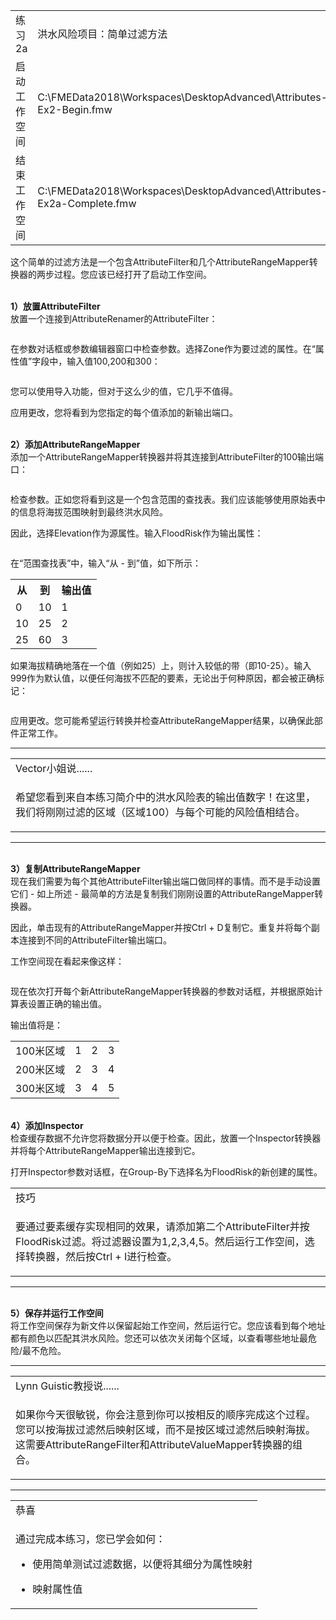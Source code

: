     
  <div id="readme" class="readme blob instapaper_body">
    <article class="markdown-body entry-content" itemprop="text">
<table>
<tbody><tr>
<td>
<i></i><font style="vertical-align: inherit;"><font style="vertical-align: inherit;">
练习2a
</font></font></td>
<td><font style="vertical-align: inherit;"><font style="vertical-align: inherit;">
洪水风险项目：简单过滤方法
</font></font></td>
</tr>
<tr>
<td><font style="vertical-align: inherit;"><font style="vertical-align: inherit;">启动工作空间</font></font></td>
<td><font style="vertical-align: inherit;"><font style="vertical-align: inherit;">C:\FMEData2018\Workspaces\DesktopAdvanced\Attributes-Ex2-Begin.fmw</font></font></td>
</tr>
<tr>
<td><font style="vertical-align: inherit;"><font style="vertical-align: inherit;">结束工作空间</font></font></td>
<td><font style="vertical-align: inherit;"><font style="vertical-align: inherit;">C:\FMEData2018\Workspaces\DesktopAdvanced\Attributes-Ex2a-Complete.fmw</font></font></td>
</tr>
</tbody></table>
<p><font style="vertical-align: inherit;"><font style="vertical-align: inherit;">这个简单的过滤方法是一个包含AttributeFilter和几个AttributeRangeMapper转换器的两步过程。</font><font style="vertical-align: inherit;">您应该已经打开了启动工作空间。</font></font></p>
<p><br><strong><font style="vertical-align: inherit;"><font style="vertical-align: inherit;">1）放置AttributeFilter</font></font></strong>
<br><font style="vertical-align: inherit;"><font style="vertical-align: inherit;">放置一个连接到AttributeRenamer的AttributeFilter：</font></font></p>
<p><a target="_blank" href="https://github.com/safesoftware/FMETraining/blob/Desktop-Advanced-2018/DesktopAdvanced1Attributes/Images/Img1.219.Ex2a.AttributeFilterOnCanvas.png"><img src="./Images/Img1.219.Ex2a.AttributeFilterOnCanvas.png" alt="" style="max-width:100%;"></a></p>
<p><font style="vertical-align: inherit;"><font style="vertical-align: inherit;">在参数对话框或参数编辑器窗口中检查参数。</font><font style="vertical-align: inherit;">选择Zone作为要过滤的属性。</font><font style="vertical-align: inherit;">在“属性值”字段中，输入值100,200和300：</font></font></p>
<p><a target="_blank" href="https://github.com/safesoftware/FMETraining/blob/Desktop-Advanced-2018/DesktopAdvanced1Attributes/Images/Img1.220.Ex2a.AttributeFilterParameters.png"><img src="./Images/Img1.220.Ex2a.AttributeFilterParameters.png" alt="" style="max-width:100%;"></a></p>
<p><font style="vertical-align: inherit;"><font style="vertical-align: inherit;">您可以使用导入功能，但对于这么少的值，它几乎不值得。</font></font></p>
<p><font style="vertical-align: inherit;"><font style="vertical-align: inherit;">应用更改，您将看到为您指定的每个值添加的新输出端口。</font></font></p>
<p><br><strong><font style="vertical-align: inherit;"><font style="vertical-align: inherit;">2）添加AttributeRangeMapper</font></font></strong>
<br><font style="vertical-align: inherit;"><font style="vertical-align: inherit;">添加一个AttributeRangeMapper转换器并将其连接到AttributeFilter的100输出端口：</font></font></p>
<p><a target="_blank" href="https://github.com/safesoftware/FMETraining/blob/Desktop-Advanced-2018/DesktopAdvanced1Attributes/Images/Img1.221.Ex2a.AttributeRangeMapperOnCanvas.png"><img src="./Images/ImagesImg1.221.Ex2a.AttributeRangeMapperOnCanvas.png" alt="" style="max-width:100%;"></a></p>
<p><font style="vertical-align: inherit;"><font style="vertical-align: inherit;">检查参数。</font><font style="vertical-align: inherit;">正如您将看到这是一个包含范围的查找表。</font><font style="vertical-align: inherit;">我们应该能够使用原始表中的信息将海拔范围映射到最终洪水风险。</font></font></p>
<p><font style="vertical-align: inherit;"><font style="vertical-align: inherit;">因此，选择Elevation作为源属性。</font><font style="vertical-align: inherit;">输入FloodRisk作为输出属性：</font></font></p>
<p><a target="_blank" href="https://github.com/safesoftware/FMETraining/blob/Desktop-Advanced-2018/DesktopAdvanced1Attributes/Images/Img1.222.Ex2a.AttributeRangeMapperParameters1.png"><img src="./Images/Img1.222.Ex2a.AttributeRangeMapperParameters1.png" alt="" style="max-width:100%;"></a></p>
<p><font style="vertical-align: inherit;"><font style="vertical-align: inherit;">在“范围查找表”中，输入“从 - 到”值，如下所示：</font></font></p>
<table>
<tbody><tr><th><font style="vertical-align: inherit;"><font style="vertical-align: inherit;">从</font></font></th><th><font style="vertical-align: inherit;"><font style="vertical-align: inherit;">到</font></font></th><th><font style="vertical-align: inherit;"><font style="vertical-align: inherit;">输出值</font></font></th></tr>
<tr><td><font style="vertical-align: inherit;"><font style="vertical-align: inherit;">0</font></font></td><td><font style="vertical-align: inherit;"><font style="vertical-align: inherit;">10</font></font></td><td><font style="vertical-align: inherit;"><font style="vertical-align: inherit;">1</font></font></td></tr>
<tr><td><font style="vertical-align: inherit;"><font style="vertical-align: inherit;">10</font></font></td><td><font style="vertical-align: inherit;"><font style="vertical-align: inherit;">25</font></font></td><td><font style="vertical-align: inherit;"><font style="vertical-align: inherit;">2</font></font></td></tr>
<tr><td><font style="vertical-align: inherit;"><font style="vertical-align: inherit;">25</font></font></td><td><font style="vertical-align: inherit;"><font style="vertical-align: inherit;">60</font></font></td><td><font style="vertical-align: inherit;"><font style="vertical-align: inherit;">3</font></font></td></tr>
</tbody></table>
<p><font style="vertical-align: inherit;"><font style="vertical-align: inherit;">如果海拔精确地落在一个值（例如25）上，则计入较低的带（即10-25）。</font><font style="vertical-align: inherit;">输入999作为默认值，以便任何海拔不匹配的要素，无论出于何种原因，都会被正确标记：</font></font></p>
<p><a target="_blank" href="https://github.com/safesoftware/FMETraining/blob/Desktop-Advanced-2018/DesktopAdvanced1Attributes/Images/Img1.223.Ex2a.AttributeRangeMapperParameters2.png"><img src="./Images/Img1.223.Ex2a.AttributeRangeMapperParameters2.png" alt="" style="max-width:100%;"></a></p>
<p><font style="vertical-align: inherit;"><font style="vertical-align: inherit;">应用更改。</font><font style="vertical-align: inherit;">您可能希望运行转换并检查AttributeRangeMapper结果，以确保此部件正常工作。</font></font></p>
<hr>

<table>
<tbody><tr>
<td>
<i></i><font style="vertical-align: inherit;"><font style="vertical-align: inherit;">
Vector小姐说......
</font></font></td>
</tr>
<tr>
<td><font style="vertical-align: inherit;"><font style="vertical-align: inherit;">

希望您看到来自本练习简介中的洪水风险表的输出值数字！</font><font style="vertical-align: inherit;">在这里，我们将刚刚过滤的区域（区域100）与每个可能的风险值相结合。

</font></font></td>
</tr>
</tbody></table>
<hr>
<p><br><strong><font style="vertical-align: inherit;"><font style="vertical-align: inherit;">3）复制AttributeRangeMapper</font></font></strong>
<br><font style="vertical-align: inherit;"><font style="vertical-align: inherit;">现在我们需要为每个其他AttributeFilter输出端口做同样的事情。</font><font style="vertical-align: inherit;">而不是手动设置它们 - 如上所述 - 最简单的方法是复制我们刚刚设置的AttributeRangeMapper转换器。</font></font></p>
<p><font style="vertical-align: inherit;"><font style="vertical-align: inherit;">因此，单击现有的AttributeRangeMapper并按Ctrl + D复制它。</font><font style="vertical-align: inherit;">重复并将每个副本连接到不同的AttributeFilter输出端口。</font></font></p>
<p><font style="vertical-align: inherit;"><font style="vertical-align: inherit;">工作空间现在看起来像这样：</font></font></p>
<p><a target="_blank" href="https://github.com/safesoftware/FMETraining/blob/Desktop-Advanced-2018/DesktopAdvanced1Attributes/Images/Img1.224.Ex2a.AttributeRangeMappersx3.png"><img src="./Images/Img1.224.Ex2a.AttributeRangeMappersx3.png" alt="" style="max-width:100%;"></a></p>
<p><font style="vertical-align: inherit;"><font style="vertical-align: inherit;">现在依次打开每个新AttributeRangeMapper转换器的参数对话框，并根据原始计算表设置正确的输出值。</font></font></p>
<p><font style="vertical-align: inherit;"><font style="vertical-align: inherit;">输出值将是：</font></font></p>
<table>
<tbody><tr><td><font style="vertical-align: inherit;"><font style="vertical-align: inherit;">100米区域</font></font></td><td><font style="vertical-align: inherit;"><font style="vertical-align: inherit;">1</font></font></td><td><font style="vertical-align: inherit;"><font style="vertical-align: inherit;">2</font></font></td><td><font style="vertical-align: inherit;"><font style="vertical-align: inherit;">3</font></font></td></tr>
<tr><td><font style="vertical-align: inherit;"><font style="vertical-align: inherit;">200米区域</font></font></td><td><font style="vertical-align: inherit;"><font style="vertical-align: inherit;">2</font></font></td><td><font style="vertical-align: inherit;"><font style="vertical-align: inherit;">3</font></font></td><td><font style="vertical-align: inherit;"><font style="vertical-align: inherit;">4</font></font></td></tr>
<tr><td><font style="vertical-align: inherit;"><font style="vertical-align: inherit;">300米区域</font></font></td><td><font style="vertical-align: inherit;"><font style="vertical-align: inherit;">3</font></font></td><td><font style="vertical-align: inherit;"><font style="vertical-align: inherit;">4</font></font></td><td><font style="vertical-align: inherit;"><font style="vertical-align: inherit;">5</font></font></td></tr>
</tbody></table>
<p><br><strong><font style="vertical-align: inherit;"><font style="vertical-align: inherit;">4）添加Inspector</font></font></strong>
<br><font style="vertical-align: inherit;"><font style="vertical-align: inherit;">检查缓存数据不允许您将数据分开以便于检查。</font><font style="vertical-align: inherit;">因此，放置一个Inspector转换器并将每个AttributeRangeMapper输出连接到它。</font></font></p>
<p><font style="vertical-align: inherit;"><font style="vertical-align: inherit;">打开Inspector参数对话框，在Group-By下选择名为FloodRisk的新创建的属性。</font></font></p>
 
<table>
<tbody><tr>
<td>
<i></i><font style="vertical-align: inherit;"><font style="vertical-align: inherit;">
技巧
</font></font></td>
</tr>
<tr>
<td><font style="vertical-align: inherit;"><font style="vertical-align: inherit;">

要通过要素缓存实现相同的效果，请添加第二个AttributeFilter并按FloodRisk过滤。</font><font style="vertical-align: inherit;">将过滤器设置为1,2,3,4,5。</font><font style="vertical-align: inherit;">然后运行工作空间，选择转换器，然后按Ctrl + I进行检查。

</font></font></td>
</tr>
</tbody></table>
<hr>
<p><br><strong><font style="vertical-align: inherit;"><font style="vertical-align: inherit;">5）保存并运行工作空间</font></font></strong>
<br><font style="vertical-align: inherit;"><font style="vertical-align: inherit;">将工作空间</font></strong><font style="vertical-align: inherit;">保存为新文件以保留起始工作空间，然后运行它。</font><font style="vertical-align: inherit;">您应该看到每个地址都有颜色以匹配其洪水风险。</font><font style="vertical-align: inherit;">您还可以依次关闭每个区域，以查看哪些地址最危险/最不危险。</font></font></p>
<hr>
<table>
<tbody><tr>
<td>
<i></i><font style="vertical-align: inherit;"><font style="vertical-align: inherit;">
Lynn Guistic教授说......
</font></font></td>
</tr>
<tr>
<td><font style="vertical-align: inherit;"><font style="vertical-align: inherit;">

如果你今天很敏锐，你会注意到你可以按相反的顺序完成这个过程。</font><font style="vertical-align: inherit;">您可以按海拔过滤然后映射区域，而不是按区域过滤然后映射海拔。</font><font style="vertical-align: inherit;">这需要AttributeRangeFilter和AttributeValueMapper转换器的组合。

</font></font></td>
</tr>
</tbody></table>
<hr>
 
<table>
<tbody><tr>
<td>
<i></i><font style="vertical-align: inherit;"><font style="vertical-align: inherit;">
恭喜
</font></font></td>
</tr>
<tr>
<td><font style="vertical-align: inherit;"><font style="vertical-align: inherit;">

通过完成本练习，您已学会如何：
</font></font><ul><li><font style="vertical-align: inherit;"><font style="vertical-align: inherit;">使用简单测试过滤数据，以便将其细分为属性映射</font></font></li>
<li><font style="vertical-align: inherit;"><font style="vertical-align: inherit;">映射属性值</font></font></li></ul>

</td>
</tr>
</tbody></table>
</article>
  </div>
</div></body></html>
